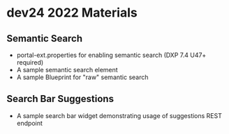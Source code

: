 # dev24 2022 Materials

## Semantic Search
* portal-ext.properties for enabling semantic search (DXP 7.4 U47+ required)
* A sample semantic search element
* A sample Blueprint for "raw" semantic search

## Search Bar Suggestions
* A sample search bar widget demonstrating usage of suggestions REST endpoint